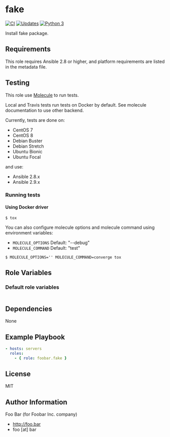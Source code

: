 # fake

[![CI](https://github.com/infOpen/ansible-role-fake/workflows/CI/badge.svg)](https://github.com/infOpen/ansible-role-fake/actions)
[![Updates](https://pyup.io/repos/github/infOpen/ansible-role-fake/shield.svg)](https://pyup.io/repos/github/infOpen/ansible-role-fake/)
[![Python 3](https://pyup.io/repos/github/infOpen/ansible-role-fake/python-3-shield.svg)](https://pyup.io/repos/github/infOpen/ansible-role-fake/)

Install fake package.

## Requirements

This role requires Ansible 2.8 or higher,
and platform requirements are listed in the metadata file.

## Testing

This role use [Molecule](https://github.com/ansible-community/molecule) to run tests.

Local and Travis tests run tests on Docker by default.
See molecule documentation to use other backend.

Currently, tests are done on:
- CentOS 7
- CentOS 8
- Debian Buster
- Debian Stretch
- Ubuntu Bionic
- Ubuntu Focal

and use:
- Ansible 2.8.x
- Ansible 2.9.x

### Running tests

#### Using Docker driver

```
$ tox
```

You can also configure molecule options and molecule command using environment variables:
* `MOLECULE_OPTIONS` Default: "--debug"
* `MOLECULE_COMMAND` Default: "test"

```
$ MOLECULE_OPTIONS='' MOLECULE_COMMAND=converge tox
```

## Role Variables

### Default role variables

``` yaml
```

## Dependencies

None

## Example Playbook

``` yaml
- hosts: servers
  roles:
    - { role: foobar.fake }
```

## License

MIT

## Author Information

Foo Bar (for Foobar Inc. company)
- http://foo.bar
- foo [at] bar
